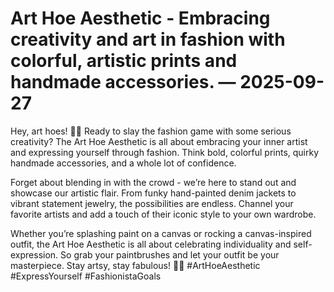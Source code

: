# Art Hoe Aesthetic - Embracing creativity and art in fashion with colorful, artistic prints and handmade accessories. — 2025-09-27

Hey, art hoes! 🎨💅 Ready to slay the fashion game with some serious creativity? The Art Hoe Aesthetic is all about embracing your inner artist and expressing yourself through fashion. Think bold, colorful prints, quirky handmade accessories, and a whole lot of confidence.

Forget about blending in with the crowd - we’re here to stand out and showcase our artistic flair. From funky hand-painted denim jackets to vibrant statement jewelry, the possibilities are endless. Channel your favorite artists and add a touch of their iconic style to your own wardrobe.

Whether you’re splashing paint on a canvas or rocking a canvas-inspired outfit, the Art Hoe Aesthetic is all about celebrating individuality and self-expression. So grab your paintbrushes and let your outfit be your masterpiece. Stay artsy, stay fabulous! 🎨✨ #ArtHoeAesthetic #ExpressYourself #FashionistaGoals